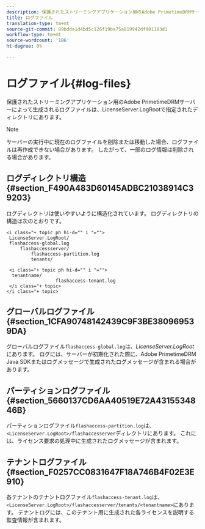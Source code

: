 ```yaml
---
description: 保護されたストリーミングアプリケーション用のAdobe PrimetimeDRMサーバーによって生成されるログファイルは、LicenseServer.LogRootで指定されたディレクトリにあります。
title: ログファイル
translation-type: tm+mt
source-git-commit: 89bdda1d4bd5c126f19ba75a819942df901183d1
workflow-type: tm+mt
source-wordcount: '186'
ht-degree: 0%

---
```



# ログファイル{#log-files}

保護されたストリーミングアプリケーション用のAdobe PrimetimeDRMサーバーによって生成されるログファイルは、LicenseServer.LogRootで指定されたディレクトリにあります。

>[!NOTE]
>
>サーバーの実行中に現在のログファイルを削除または移動した場合、ログファイルは再作成できない場合があります。 したがって、一部のログ情報は削除される場合があります。

## ログディレクトリ構造{#section_F490A483D60145ADBC21038914C39203}

ログディレクトリは使いやすいように構造化されています。 ログディレクトリの構造は次のとおりです。

```
<i class="+ topic ph hi-d="" i "="">
 LicenseServer.LogRoot/ 
 flashaccess-global.log 
     flashaccessserver/ 
         flashaccess-partition.log 
         tenants/ 
             
 <i class="+ topic ph hi-d="" i "="">
  tenantname/ 
                  flashaccess-tenant.log
 </i class="+ topic>
</i class="+ topic>
```

## グローバルログファイル{#section_1CFA90748142439C9F3BE380969539DA}

グローバルログファイル`flashaccess-global.log`は、*LicenseServer.LogRoot*&#x200B;にあります。 ログには、サーバーが初期化された際に、Adobe PrimetimeDRM Java SDKまたはログメッセージで生成されたログメッセージが含まれる場合があります。

## パーティションログファイル{#section_5660137CD6AA40519E72A4315534846B}

パーティションログファイル`flashaccess-partition.log`は、`<LicenseServer.LogRoot>/flashaccesserver`ディレクトリにあります。 これには、ライセンス要求の処理中に生成されたログメッセージが含まれます。

## テナントログファイル{#section_F0257CC0831647F18A746B4F02E3E910}

各テナントのテナントログファイル`flashaccess-tenant.log`は、`<LicenseServer.LogRoot>/flashaccesserver/tenants/<tenantname>`にあります。 テナントログには、このテナント用に生成された各ライセンスを説明する監査情報が含まれます。

